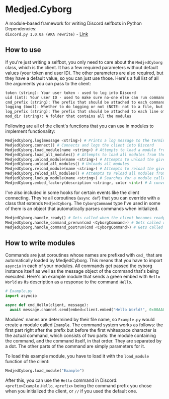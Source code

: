 # Medjed.Cyborg
A module-based framework for writing Discord selfbots in Python <br>
Dependencies: <br>
`discord.py 1.0.0a (AKA rewrite)` - [Link](https://github.com/Rapptz/discord.py/tree/rewrite)
## How to use
If you're just writing a selfbot, you only need to care about the `MedjedCyborg` class, which is the client. It has a few required parameters without default values (your token and user ID). The other parameters are also required, but they have a default value, so you can just use those. Here's a full list of all the arguments you can pass to the client:
```md
token (string): Your user token - used to log into Discord
uid (int): Your user ID - used to make sure no-one else can run commands
cmd_prefix (string): The prefix that should be attached to each command you want to run in Discord
logging (bool): Whether to do logging or not (NOTE: not to a file, but the terminal)
log_prefix (string): The prefix that should be attached to each line of Medjed.Cyborg's log output
mod_dir (string): A folder that contains all the modules
```
Following are all of the client's functions that you can use in modules to implement functionality:
```py
MedjedCyborg.log(message <string>) # Prints a log message to the terminal screen
MedjedCyborg.connect() # Connects and logs the client into Discord
MedjedCyborg.load_module(name <string>) # Attempts to load a module from the directory the client's mod_dir parameter points to
MedjedCyborg.load_all_modules() # Attempts to load all modules from the directory mod_dir points to
MedjedCyborg.unload_module(name <string>) # Attempts to unload the given module
MedjedCyborg.unload_all_modules() # Unloads all modules
MedjedCyborg.reload_module(name <string>) # Attempts to reload the given module from mod_dir
MedjedCyborg.reload_all_modules() # Attempts to reload all modules from mod_dir
MedjedCyborg.lookup_module(name <string>) # Searches for a module called <name>, and returns it if found; otherwise returns None
MedjedCyborg.embed_factory(description <string>, color <int>) # A convenient function for creating text-only embeds
```
I've also included in some hooks for certain events like the client connecting. They're all coroutines (`async def`) that you can override with a class that extends `MedjedCyborg`. The `CyborgCommand` type I've used in some of them is an object that automatically parses commands when initialized.
```py
MedjedCyborg.handle_ready() # Gets called when the client becomes ready (AKA has connected and logged in)
MedjedCyborg.handle_command_prerun(cmd <CyborgCommand>) # Gets called right after a command has been parsed, but not yet called
MedjedCyborg.handle_command_postrun(cmd <CyborgCommand>) # Gets called right after a command has finished executing, whether it errored or not.
```
## How to write modules
Commands are just coroutines whose names are prefixed with `cmd_` that are automatically loaded by MedjedCyborg. This means that you have to import `asyncio` in each of your modules. All commands get passed the cyborg instance itself as well as the message object of the command that's being executed. Here's an example module that sends a green embed with `Hello World` as its description as a response to the command `Hello`.
```py
# Example.py
import asyncio

async def cmd_Hello(client, message):
  await message.channel.send(embed=client.embed("Hello World!", 0x00AA00))
```
Modules' names are determined by their file name, so `Example.py` would create a module called `Example`. The command system works as follows: the first part right after the prefix but before the first whitespace character is the actual command, which consists of two parts: the module containing the command, and the command itself, in that order. They are separated by a dot. The other parts of the command are simply parameters for it.

To load this example module, you have to load it with the `load_module` function of the client:
```py
MedjedCyborg.load_module("Example")
```
After this, you can use the `Hello` command in Discord: `<prefix>Example.Hello`, `<prefix>` being the command prefix you chose when you initialized the client, or `//` if you used the default one.
